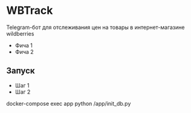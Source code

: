 # WBTrack

Telegram-бот для отслеживания цен на товары в интернет-магазине wildberries 

* Фича 1
* Фича 2

## Запуск

* Шаг 1
* Шаг 2

docker-compose exec app python /app/init_db.py
